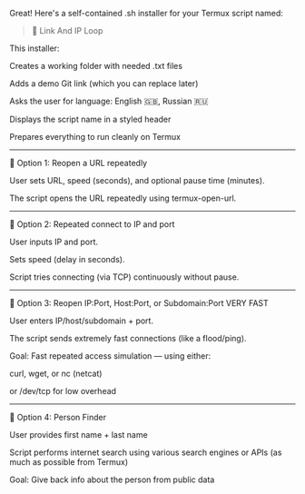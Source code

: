 Great! Here's a self-contained .sh installer for your Termux script named:

> 🎯 Link And IP Loop



This installer:

Creates a working folder with needed .txt files

Adds a demo Git link (which you can replace later)

Asks the user for language: English 🇬🇧, Russian 🇷🇺

Displays the script name in a styled header

Prepares everything to run cleanly on Termux


---

🔹 Option 1: Reopen a URL repeatedly

User sets URL, speed (seconds), and optional pause time (minutes).

The script opens the URL repeatedly using termux-open-url.



---

🔹 Option 2: Repeated connect to IP and port

User inputs IP and port.

Sets speed (delay in seconds).

Script tries connecting (via TCP) continuously without pause.



---

🔹 Option 3: Reopen IP:Port, Host:Port, or Subdomain:Port VERY FAST

User enters IP/host/subdomain + port.

The script sends extremely fast connections (like a flood/ping).

Goal: Fast repeated access simulation — using either:

curl, wget, or nc (netcat)

or /dev/tcp for low overhead




---

🔹 Option 4: Person Finder

User provides first name + last name

Script performs internet search using various search engines or APIs (as much as possible from Termux)

Goal: Give back info about the person from public data

